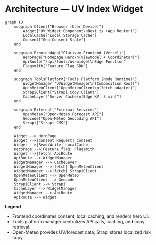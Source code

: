 # Architecture — UV Index Widget

```mermaid
graph TD
    subgraph Client["Browser (User Device)"]
        Widget["UV Widget Component\nNext.js (App Router)"]
        LocalCache["Local Storage Cache"]
        Consent["Geo Consent State"]
    end

    subgraph FrontendApp["Clarivum Frontend (Vercel)"]
        HeroPage["Homepage Hero\n(ViewModel + Coordinator)"]
        ApiRoute["/api/tools/uv-widget\nEdge Function"]
        Flagsmith["Feature Flag SDK"]
    end

    subgraph ToolsPlatform["Tools Platform (Node Runtime)"]
        WidgetManager["UVWidgetManager\n(Composition Root)"]
        OpenMeteoClient["OpenMeteoClient\n(fetch adapter)"]
        StrapiClient["Strapi Copy Client"]
        CacheLayer["Server Cache\n(Edge KV, 5 min)"]
    end

    subgraph External["External Services"]
        OpenMeteo["Open-Meteo Forecast API"]
        Geocode["Open-Meteo Geocoding API"]
        Strapi["Strapi CMS"]
    end

    Widget --> HeroPage
    Widget -->|Consent Request| Consent
    Widget -->|Read/Write| LocalCache
    HeroPage -->|Feature flag| Flagsmith
    Widget -->|fetch| ApiRoute
    ApiRoute --> WidgetManager
    WidgetManager --> CacheLayer
    WidgetManager -->|fetch| OpenMeteoClient
    WidgetManager -->|fetch| StrapiClient
    OpenMeteoClient --> OpenMeteo
    OpenMeteoClient --> Geocode
    StrapiClient --> Strapi
    CacheLayer --> WidgetManager
    WidgetManager --> ApiRoute
    ApiRoute --> Widget
```

**Legend**

- Frontend coordinates consent, local caching, and renders hero UI.
- Tools platform manager centralizes API calls, caching, and copy retrieval.
- Open-Meteo provides UV/forecast data; Strapi stores localized risk copy.
